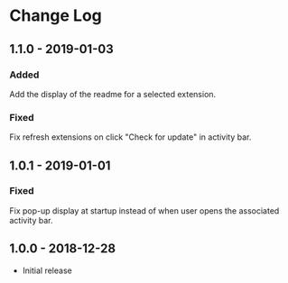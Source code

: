 # Change Log

## 1.1.0 - 2019-01-03

### Added
Add the display of the readme for a selected extension.

### Fixed
Fix refresh extensions on click "Check for update" in activity bar.

## 1.0.1 - 2019-01-01

### Fixed
Fix pop-up display at startup instead of when user opens the associated activity bar.

## 1.0.0 - 2018-12-28
- Initial release